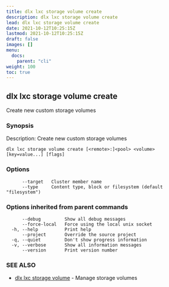 ```yaml
---
title: dlx lxc storage volume create
description: dlx lxc storage volume create
lead: dlx lxc storage volume create
date: 2021-10-12T10:25:15Z
lastmod: 2021-10-12T10:25:15Z
draft: false
images: []
menu:
  docs:
    parent: "cli"
weight: 100
toc: true
---
```

## dlx lxc storage volume create

Create new custom storage volumes

### Synopsis

Description:
  Create new custom storage volumes



```
dlx lxc storage volume create [<remote>:]<pool> <volume> [key=value...] [flags]
```

### Options

```
      --target   Cluster member name
      --type     Content type, block or filesystem (default "filesystem")
```

### Options inherited from parent commands

```
      --debug         Show all debug messages
      --force-local   Force using the local unix socket
  -h, --help          Print help
      --project       Override the source project
  -q, --quiet         Don't show progress information
  -v, --verbose       Show all information messages
      --version       Print version number
```

### SEE ALSO

* [dlx lxc storage volume](/docs/cmd/dlx_lxc_storage_volume)	 - Manage storage volumes

